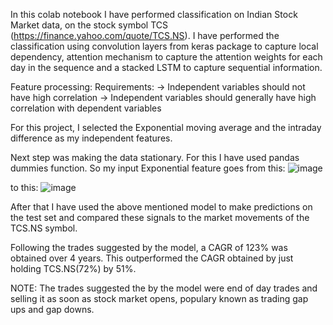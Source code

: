 In this colab notebook I have performed classification on Indian Stock Market data, on the stock symbol TCS (https://finance.yahoo.com/quote/TCS.NS). I have performed the
classification using convolution layers from keras package to capture local dependency, attention mechanism to capture the attention weights for each day in the sequence
and a stacked LSTM to capture sequential information. 

Feature processing:
Requirements:
-> Independent variables should not have high correlation
-> Independent variables should generally have high correlation with dependent variables 

For this project, I selected the Exponential moving average and the intraday difference as my independent features.

Next step was making the data stationary. For this I have used pandas dummies function.
So my input Exponential feature goes from this:
![image](https://user-images.githubusercontent.com/93089131/225179634-112b66cb-90b4-40f5-b819-30931702e56c.png)

to this:
![image](https://user-images.githubusercontent.com/93089131/225179726-8ad9d122-7ce0-4041-9b94-a5e2a8c515bd.png)

After that I have used the above mentioned model to make predictions on the test set and compared these signals to the market movements of the TCS.NS symbol.

Following the trades suggested by the model, a CAGR of 123% was obtained over 4 years. This outperformed the CAGR obtained by just holding TCS.NS(72%) by 51%. 

NOTE:
The trades suggested the by the model were end of day trades and selling it as soon as stock market opens, populary known as trading gap ups and gap downs.
